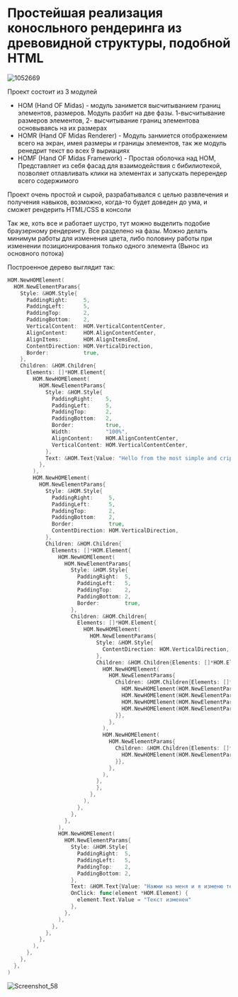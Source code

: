 # Простейшая реализация коносльного рендеринга из древовидной структуры, подобной HTML

![1052669](https://user-images.githubusercontent.com/67334706/175805763-e1545c4c-37af-4b0e-80da-b691f0726e61.jpg)

Проект состоит из 3 модулей

- HOM (Hand OF Midas) - модуль занимется высчитыванием границ элементов, размеров. Модуль разбит на две фазы. 1-высчитывание размеров элементов, 2- высчитывание границ элементова основываясь на их размерах
- HOMR (Hand OF Midas Renderer) - Модуль занмиется отображением всего на экран, имея размеры и границы элементов, так же модуль ренедрит текст во всех 9 выриациях
- HOMF (Hand OF Midas Framework) - Простая оболочка над HOM, Представляет из себя фасад для взаимодействия с бибилиотекой, позволяет отлавливать клики на элементах и запускать перерендер всего содержимого 

Проект очень простой и сырой, разрабатывался с целью развлечения и получения навыков, возможно, когда-то будет доведен до ума, и сможет рендерить HTML/CSS в консоли

Так же, хоть все и работает шустро, тут можно выделить подобие браузерному рендерингу. Все разделено на фазы.
Можно делать минимум работы для изменения цвета, либо половину работы при изменении позиционирования только одного элемента (Вынос из основного потока)

Построенное дерево выглядит так:

```go
HOM.NewHOMElement(
  HOM.NewElementParams{
    Style: &HOM.Style{
      PaddingRight:     5,
      PaddingLeft:      5,
      PaddingTop:       2,
      PaddingBottom:    2,
      VerticalContent:  HOM.VerticalContentCenter,
      AlignContent:     HOM.AlignContentCenter,
      AlignItems:       HOM.AlignItemsEnd,
      ContentDirection: HOM.VerticalDirection,
      Border:           true,
    },
    Children: &HOM.Children{
      Elements: []*HOM.Element{
        HOM.NewHOMElement(
          HOM.NewElementParams{
            Style: &HOM.Style{
              PaddingRight:    5,
              PaddingLeft:     5,
              PaddingTop:      2,
              PaddingBottom:   2,
              Border:          true,
              Width:           "100%",
              AlignContent:    HOM.AlignContentCenter,
              VerticalContent: HOM.VerticalContentCenter,
            },
            Text: &HOM.Text{Value: "Hello from the most simple and crippled console renderer in the world!"},
          },
        ),
        HOM.NewHOMElement(
          HOM.NewElementParams{
            Style: &HOM.Style{
              PaddingRight:     5,
              PaddingLeft:      5,
              PaddingTop:       2,
              PaddingBottom:    2,
              Border:           true,
              ContentDirection: HOM.VerticalDirection,
            },
            Children: &HOM.Children{
              Elements: []*HOM.Element{
                HOM.NewHOMElement(
                  HOM.NewElementParams{
                    Style: &HOM.Style{
                      PaddingRight:  5,
                      PaddingLeft:   5,
                      PaddingTop:    2,
                      PaddingBottom: 2,
                      Border:        true,
                    },
                    Children: &HOM.Children{
                      Elements: []*HOM.Element{
                        HOM.NewHOMElement(
                          HOM.NewElementParams{
                            Style: &HOM.Style{
                              ContentDirection: HOM.VerticalDirection,
                            },
                            Children: &HOM.Children{Elements: []*HOM.Element{
                              HOM.NewHOMElement(
                                HOM.NewElementParams{
                                  Children: &HOM.Children{Elements: []*HOM.Element{
                                    HOM.NewHOMElement(HOM.NewElementParams{ID: "1", Text: &HOM.Text{Value: "hello"}}),
                                    HOM.NewHOMElement(HOM.NewElementParams{Text: &HOM.Text{Value: "hello"}}),
                                    HOM.NewHOMElement(HOM.NewElementParams{Text: &HOM.Text{Value: "hello"}}),
                                    HOM.NewHOMElement(HOM.NewElementParams{Text: &HOM.Text{Value: "hello"}}),
                                  }},
                                },
                              ),
                              HOM.NewHOMElement(
                                HOM.NewElementParams{
                                  Children: &HOM.Children{Elements: []*HOM.Element{
                                    HOM.NewHOMElement(HOM.NewElementParams{Text: &HOM.Text{Value: "Some Text"}}),
                                  }},
                                },
                              ),
                            },
                            },
                          },
                        ),
                      },
                    },
                  },
                ),
                HOM.NewHOMElement(
                  HOM.NewElementParams{
                    Style: &HOM.Style{
                      PaddingRight:  5,
                      PaddingLeft:   5,
                      PaddingTop:    2,
                      PaddingBottom: 2,
                    },
                    Text: &HOM.Text{Value: "Нажми на меня и я изменю текст"},
                    OnClick: func(element *HOM.Element) {
                      element.Text.Value = "Текст изменен"
                    },
                  },
                ),
              },
            },
          },
        ),
      },
    },
  },
)
```


![Screenshot_58](https://user-images.githubusercontent.com/67334706/175764324-d611c2eb-0110-4fc5-a9be-1d41d082dc03.png)

